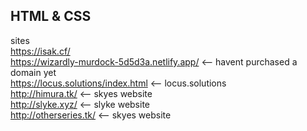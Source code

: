 ## HTML & CSS 

sites<br/>
https://isak.cf/ <br/>
https://wizardly-murdock-5d5d3a.netlify.app/ <-- havent purchased a domain yet <br/>
https://locus.solutions/index.html <-- locus.solutions<br/>
http://himura.tk/ <-- skyes website<br/>
http://slyke.xyz/ <-- slyke website <br/>
http://otherseries.tk/ <-- skyes website<br/>
                    

